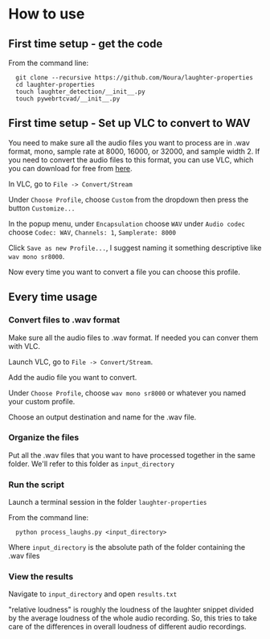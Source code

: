 # How to use

## First time setup - get the code

From the command line:

```
  git clone --recursive https://github.com/Noura/laughter-properties
  cd laughter-properties
  touch laughter_detection/__init__.py
  touch pywebrtcvad/__init__.py
```

## First time setup - Set up VLC to convert to WAV
You need to make sure all the audio files you want to process are in .wav format, mono, sample rate at 8000, 16000, or 32000, and sample width 2. If you need to convert the audio files to this format, you can use VLC, which you can download for free from <a href="http://download.cnet.com/VLC-Media-Player-64-bit/3000-13632_4-75761094.html">here</a>.

In VLC, go to `File -> Convert/Stream`

Under `Choose Profile`, choose `Custom` from the dropdown then press the button `Customize...`

In the popup menu,
under `Encapsulation` choose `WAV`
under `Audio codec` choose `Codec: WAV`, `Channels: 1`, `Samplerate: 8000`

Click `Save as new Profile...`, I suggest naming it something descriptive like `wav mono sr8000`.

Now every time you want to convert a file you can choose this profile.

## Every time usage

### Convert files to .wav format

Make sure all the audio files to .wav format. If needed you can conver them with VLC.

Launch VLC, go to `File -> Convert/Stream`.

Add the audio file you want to convert.

Under `Choose Profile`, choose `wav mono sr8000` or whatever you named your custom profile. 

Choose an output destination and name for the .wav file.

### Organize the files

Put all the .wav files that you want to have processed together in the same folder. We'll refer to this folder as `input_directory`

### Run the script

Launch a terminal session in the folder `laughter-properties`

From the command line:

```
  python process_laughs.py <input_directory>
```

Where `input_directory` is the absolute path of the folder containing the .wav files

### View the results

Navigate to `input_directory` and open `results.txt`

"relative loudness" is roughly the loudness of the laughter snippet divided by the average loudness of the whole audio recording. So, this tries to take care of the differences in overall loudness of different audio recordings.


